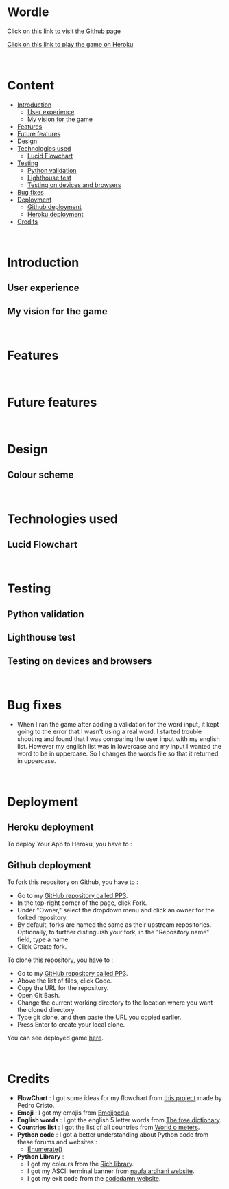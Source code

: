 # Wordle

[Click on this link to visit the Github page](https://obiwanbonobi.github.io/PP3/)

[Click on this link to play the game on Heroku]()

<br>

# Content

- [Introduction](#introduction)
    * [User experience](#user-experience)
    * [My vision for the game](#my-vision-for-the-game)
- [Features](#features)
- [Future features](#future-features)
- [Design](#design)
- [Technologies used](#technologies-used)
    * [Lucid Flowchart](#lucid-flowchart)
- [Testing](#testing)
    * [Python validation](#python-validation)
    * [Lighthouse test](#lighthouse-test)
    * [Testing on devices and browsers](#testing-on-devices-and-browsers)
- [Bug fixes](#bug-fixes)
- [Deployment](#deployment)
    * [Github deployment](#github-deployment)
    * [Heroku deployment](#heroku-deployment)
- [Credits](#credits)

<br>

# Introduction

## User experience

## My vision for the game

<br>

# Features

<br>

# Future features

<br>

# Design

## Colour scheme

<br>

# Technologies used

## Lucid Flowchart

<br>

# Testing

## Python validation

## Lighthouse test

## Testing on devices and browsers

<br>

# Bug fixes

- When I ran the game after adding a validation for the word input, it kept going to the error that I wasn't using a real word. I started trouble shooting and found that I was comparing the user input with my english list. However my english list was in lowercase and my input I wanted the word to be in uppercase. So I changes the words file so that it returned in uppercase.

<br>

# Deployment

## Heroku deployment

To deploy Your App to Heroku, you have to :

## Github deployment

To fork this repository on Github, you have to :
  - Go to my [GitHub repository called PP3](https://github.com/ObiWanBonobi/PP3).
  - In the top-right corner of the page, click Fork.
  - Under "Owner," select the dropdown menu and click an owner for the forked repository.
  - By default, forks are named the same as their upstream repositories. Optionally, to further distinguish your fork, in the "Repository name" field, type a name.
  - Click Create fork.

To clone this repository, you have to :
  - Go to my [GitHub repository called PP3](https://github.com/ObiWanBonobi/PP3).
  - Above the list of files, click  Code.
  - Copy the URL for the repository.
  - Open Git Bash.
  - Change the current working directory to the location where you want the cloned directory.
  - Type git clone, and then paste the URL you copied earlier.
  - Press Enter to create your local clone.

You can see deployed game [here]().

<br>

# Credits

- <b>FlowChart</b> : I got some ideas for my flowchart from [this project](https://github.com/PedroCristo/portfolio_project_3) made by Pedro Cristo.
- <b>Emoji</b> : I got my emojis from [Emojipedia](https://emojipedia.org/).
- <b>English words</b> : I got the english 5 letter words from [The free dictionary](https://www.thefreedictionary.com/5-letter-words.htm).
- <b>Countries list</b> : I got the list of all countries from [World o meters](https://www.worldometers.info/geography/alphabetical-list-of-countries/).
- <b>Python code</b> : I got a better understanding about Python code from these forums and websites :
  * [Enumerate()](https://www.geeksforgeeks.org/enumerate-in-python/)
- <b>Python Library</b> : 
  * I got my colours from the [Rich library](https://rich.readthedocs.io/en/latest/introduction.html#installation).
  * I got my ASCII terminal banner from [naufalardhani website](https://naufalardhani.medium.com/how-to-create-ascii-text-banner-for-command-line-project-85e75dc02b07).
  * I got my exit code from the [codedamn website](https://codedamn.com/news/python/exit-python-program-from-terminal).
